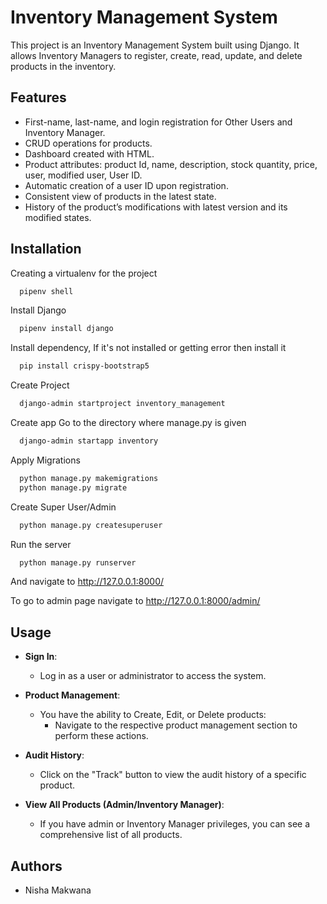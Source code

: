 
# Inventory Management System

This project is an Inventory Management System built using Django. It allows Inventory Managers to register, create, read, update, and delete products in the inventory.


## Features

- First-name, last-name, and login registration for Other Users and Inventory Manager.
- CRUD operations for products.
- Dashboard created with HTML.
- Product attributes: product Id, name, description, stock quantity, price, user, modified user, User ID.
- Automatic creation of a user ID upon registration.
- Consistent view of products in the latest state.
- History of the product’s modifications with latest version and its modified states.


## Installation

Creating a virtualenv for the project

```bash
  pipenv shell
```
Install Django

```bash
  pipenv install django
```
Install dependency,
If it's not installed or getting error then install it
```bash
  pip install crispy-bootstrap5
```
Create Project

```bash
  django-admin startproject inventory_management
```
Create app
Go to the directory where manage.py is given

```bash
  django-admin startapp inventory
```
Apply Migrations

```bash
  python manage.py makemigrations
  python manage.py migrate
```
Create Super User/Admin

```bash
  python manage.py createsuperuser
```
Run the server

```bash
  python manage.py runserver
```
And navigate to http://127.0.0.1:8000/

To go to admin page navigate to http://127.0.0.1:8000/admin/

## Usage

- **Sign In**:
  - Log in as a user or administrator to access the system.

- **Product Management**:
  - You have the ability to Create, Edit, or Delete products:
    - Navigate to the respective product management section to perform these actions.

- **Audit History**:
  - Click on the "Track" button to view the audit history of a specific product.

- **View All Products (Admin/Inventory Manager)**:
  - If you have admin or Inventory Manager privileges, you can see a comprehensive list of all products.




## Authors

- Nisha Makwana

